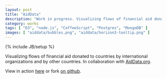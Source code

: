 ```yaml
---
layout: post
title: "AidData"
description: "Work in progress. Visualizing flows of financial aid donated to countries by international organizations and by other countries. In collaboration with AidData.org."
category: works
tags: [ "D3", "node.js", "CoffeeScript", "Postgres", "MongoDB" ]
images: [ "aiddata/bubbles.png", "aiddata/horizon3-tooltip.png" ]
---
```

{% include JB/setup %}


Visualizing flows of financial aid donated to countries by international organizations and by other countries. In collaboration with [AidData.org](http://aiddata.org).

View in action [here](http://diuf.unifr.ch/diva/viz/aiddata/) or fork [on github](https://github.com/ilyabo/aiddata).